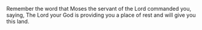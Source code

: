 Remember the word that Moses the servant of the Lord commanded you, saying, The Lord your God is providing you a place of rest and will give you this land.
